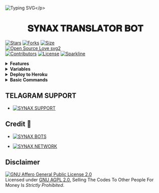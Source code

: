 ![Typing SVG](https://readme-typing-svg.herokuapp.com/?lines=𝗧𝗛𝗜𝗦+𝗜𝗦+𝗧𝗥𝗔𝗡𝗦𝗟𝗔𝗧𝗢𝗥+𝗕𝗢𝗧!;𝗖𝗥𝗘𝗔𝗧𝗘𝗗+𝗕𝗬+𝗦𝗬𝗡𝗔𝗫+𝗕𝗢𝗧𝗦™;𝗔+𝗣𝗢𝗪𝗘𝗥𝗙𝗨𝗟𝗟+𝗧𝗚+𝗧𝗥𝗔𝗡𝗦𝗟𝗔𝗧𝗢𝗥+𝗕𝗢𝗧!)</p>
<p align="center">

<h1 align="center">
  <b> 𝐒𝐘𝐍𝐀𝐗 𝐓𝐑𝐀𝐍𝐒𝐋𝐀𝐓𝐎𝐑 𝐁𝐎𝐓</b>
</h1>

[![Stars](https://img.shields.io/github/stars/SynaxBots/Translator-Bot?style=flat-square&color=yellow)](https://github.com/SynaxBots/Translator-Bot/stargazers)
[![Forks](https://img.shields.io/github/forks/SynaxBots/Translator-Bot?style=flat-square&color=orange)](https://github.com/SynaxBots/Translator-Bot/fork)
[![Size](https://img.shields.io/github/repo-size/SynaxBots/Translator-Bot?style=flat-square&color=green)](https://github.com/SynaxBots/Translator-Bot)   
[![Open Source Love svg2](https://badges.frapsoft.com/os/v2/open-source.svg?v=103)](https://github.com/SynaxBots/Translator-Bot)   
[![Contributors](https://img.shields.io/github/contributors/SynaxBots/Translator-Bot?style=flat-square&color=green)](https://github.com/SynaxBots/Translator-Bot/graphs/contributors)
[![License](https://img.shields.io/badge/License-AGPL-blue)](https://github.com/SynaxBots/Translator-Bot/blob/main/LICENSE)
[![Sparkline](https://stars.medv.io/SynaxBots/Translator-Bot.svg)](https://stars.medv.io/SynaxBots/Translator-Bot)

<details>
<summary><b>Features</b></summary>

- [x] Translate Any Language
</details>

<details>
<summary><b>Variables</b></summary>
  
### Required Variables
* `BOT_TOKEN`: Create a bot using [@BotFather](https://telegram.dog/BotFather), and get the Telegram API token.
* `API_ID`: Get this value from [telegram.org](https://my.telegram.org/apps)
* `API_HASH`: Get this value from [telegram.org](https://my.telegram.org/apps)
* `BOT_OWNER`: Username or ID of Admin. Separate multiple Admins by space
* `DATABASE_URL`: [mongoDB](https://www.mongodb.com) URI. Get this value from [mongoDB](https://www.mongodb.com).
  
### Optional Variables
* `PICS`: Telegraph links of images to show in start message.( Multiple images can be used seperated by space )
</details>

<details>
<summary><b>Deploy to Heroku</b></summary>

<a href="https://www.youtube.com/@synaxbots"><img src="https://img.shields.io/badge/watch%20Heroku%20Tutorial-red.svg?logo=Youtube"></a>                

[![Deploy](https://www.herokucdn.com/deploy/button.svg)](https://heroku.com/deploy?template=https://github.com/SynaxBots/Translator-Bot)
</details>

<details>
<summary><b>Basic Commands</b></summary>
```
start - check bot alive
settings - get settings 
broadcast - to broadcast a message to all Eva Maria users
```
</details>

## TELAGRAM SUPPORT 

* [![SYNAX SUPPORT](https://img.shields.io/static/v1?label=SYNAX&message=SUPPORT&color=critical)](https://t.me/synaxchatgroup)

## Credit 💞

* [![SYNAX BOTS](https://img.shields.io/static/v1?label=SYNAX&message=BOTS&color=yellow)](https://t.me/synaxbots)

* [![SYNAX NETWORK](https://img.shields.io/static/v1?label=SYNAX&message=NETWORK&color=green)](https://t.me/synaxnetwork)


## Disclaimer
[![GNU Affero General Public License 2.0](https://www.gnu.org/graphics/agplv3-155x51.png)](https://www.gnu.org/licenses/agpl-3.0.en.html#header)    
Licensed under [GNU AGPL 2.0.](https://github.com/SynaxBots/Translator-Bot/blob/main/LICENSE)
Selling The Codes To Other People For Money Is *Strictly Prohibited*.


